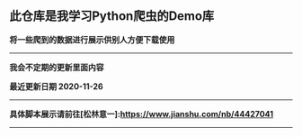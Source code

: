 ## 此仓库是我学习Python爬虫的Demo库

**将一些爬到的数据进行展示供别人方便下载使用**

****

**我会不定期的更新里面内容**

**最近更新日期 2020-11-26**

***

**具体脚本展示请前往[松林意一]:https://www.jianshu.com/nb/44427041**

***
